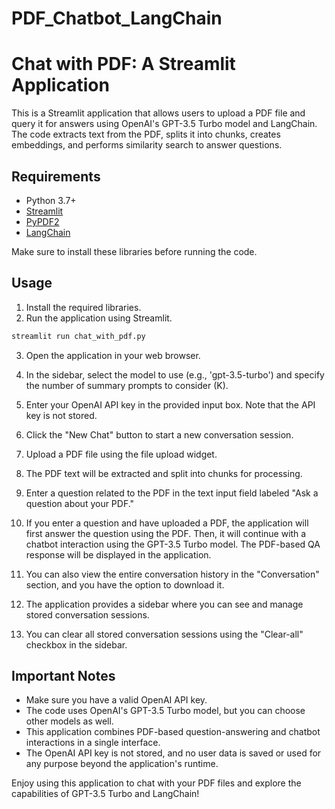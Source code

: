 # PDF_Chatbot_LangChain

# Chat with PDF: A Streamlit Application

This is a Streamlit application that allows users to upload a PDF file and query it for answers using OpenAI's GPT-3.5 Turbo model and LangChain. The code extracts text from the PDF, splits it into chunks, creates embeddings, and performs similarity search to answer questions.

## Requirements

- Python 3.7+
- [Streamlit](https://www.streamlit.io/)
- [PyPDF2](https://pythonhosted.org/PyPDF2/)
- [LangChain](https://github.com/der-menschenfresser/langchain)

Make sure to install these libraries before running the code.

## Usage

1. Install the required libraries.
2. Run the application using Streamlit.

```bash
streamlit run chat_with_pdf.py
```

3. Open the application in your web browser.

4. In the sidebar, select the model to use (e.g., 'gpt-3.5-turbo') and specify the number of summary prompts to consider (K).

5. Enter your OpenAI API key in the provided input box. Note that the API key is not stored.

6. Click the "New Chat" button to start a new conversation session.

7. Upload a PDF file using the file upload widget.

8. The PDF text will be extracted and split into chunks for processing.

9. Enter a question related to the PDF in the text input field labeled "Ask a question about your PDF."

10. If you enter a question and have uploaded a PDF, the application will first answer the question using the PDF. Then, it will continue with a chatbot interaction using the GPT-3.5 Turbo model. The PDF-based QA response will be displayed in the application.

11. You can also view the entire conversation history in the "Conversation" section, and you have the option to download it.

12. The application provides a sidebar where you can see and manage stored conversation sessions.

13. You can clear all stored conversation sessions using the "Clear-all" checkbox in the sidebar.

## Important Notes

- Make sure you have a valid OpenAI API key.
- The code uses OpenAI's GPT-3.5 Turbo model, but you can choose other models as well.
- This application combines PDF-based question-answering and chatbot interactions in a single interface.
- The OpenAI API key is not stored, and no user data is saved or used for any purpose beyond the application's runtime.

Enjoy using this application to chat with your PDF files and explore the capabilities of GPT-3.5 Turbo and LangChain!
